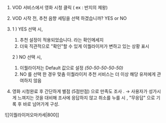 
1. VOD 서비스에서 영화 시청 클릭 ( ex : 반지의 제왕)

2. VOD 시작 전, 추천 음향 세팅을 선택 하겠습니까? YES or NO

3. 
	1 ) YES 선택 시,
	1. 추천 설정이 적용되었습니다. 라는 확인메세지
	2. 더욱 직관적으로 "확인"할 수 있게 이퀄라이저가 변하고 있는 상황 표시

	2 ) NO 선택 시,
	1. 이퀄라이저는 Default 값으로 설정 *(50-50-50-50-50)*
	2. NO 를 선택 한 경우 맞춤 이퀄라이저 추천 서비스는 더 이상 해당 유저에게 관여하지 않음 

4. 영화 시청완료 후 간단하게 별점 (5점만점) 으로 만족도 조사 . 
	→ 사용자가 성가시게 느껴지는 것을 대비해 조사에 응답하지 않고 취소를 누를 시 , "무응답" 으로 기록 후 바로 넘어가게 구성.


![[이퀄라이저오마카세|800]]
